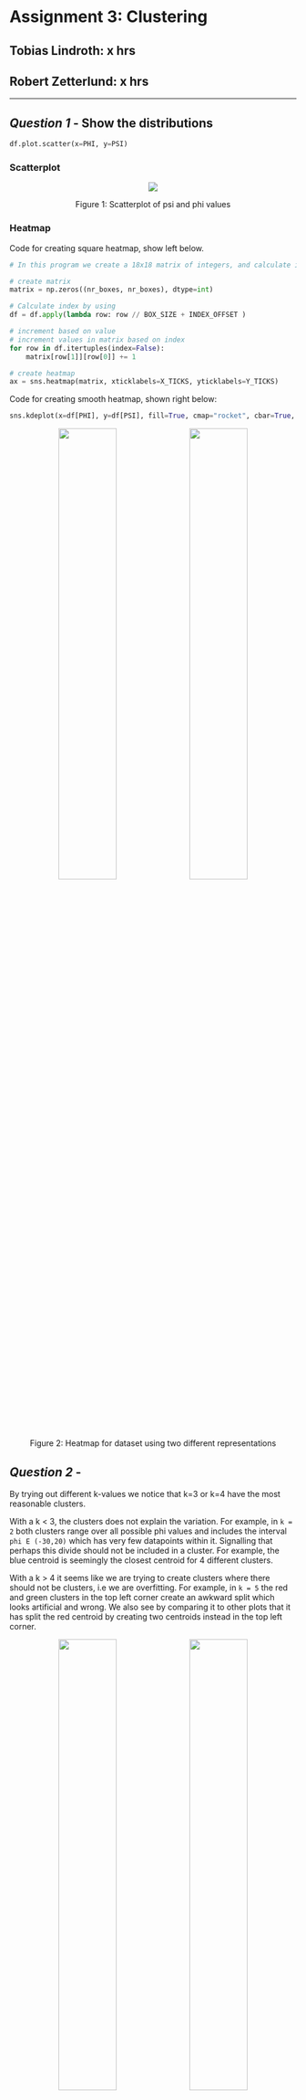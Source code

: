 # Assignment 3: Clustering

## Tobias Lindroth: x hrs

## Robert Zetterlund: x hrs

---

## _Question 1_ - Show the distributions

```python
df.plot.scatter(x=PHI, y=PSI)
```

### Scatterplot

<p align="center">
    <img src="fig/scatterplot.png">
    <p align="center">Figure 1: Scatterplot of psi and phi values <p>
<p>

### Heatmap

Code for creating square heatmap, show left below.

```python
# In this program we create a 18x18 matrix of integers, and calculate index by floor division

# create matrix
matrix = np.zeros((nr_boxes, nr_boxes), dtype=int)

# Calculate index by using
df = df.apply(lambda row: row // BOX_SIZE + INDEX_OFFSET )

# increment based on value
# increment values in matrix based on index
for row in df.itertuples(index=False):
    matrix[row[1]][row[0]] += 1

# create heatmap
ax = sns.heatmap(matrix, xticklabels=X_TICKS, yticklabels=Y_TICKS)
```

Code for creating smooth heatmap, shown right below:

```python
sns.kdeplot(x=df[PHI], y=df[PSI], fill=True, cmap="rocket", cbar=True, thresh=0, levels=50)
```

<p align="center">
    <img src="fig/heatmap.png" width=45%>
    <img src="fig/heatmap_cool.png" width=45%>
    <p align="center">Figure 2: Heatmap for dataset using two different representations<p>
<p>

## _Question 2_ -

<!--
Use the K-means clustering method to cluster the phi and psi angle combinations in the data file.
a. Experiment with different values of K. Suggest an appropriate value of K for this task and motivate this choice.
-->

By trying out different k-values we notice that k=3 or k=4 have the most reasonable clusters. 

With a k < 3, the clusters does not explain the variation. For example, in `k = 2` both clusters range over all possible phi values and includes the interval `phi E (-30,20)` which has very few datapoints within it. Signalling that perhaps this divide should not be included in a cluster. For example, the blue centroid is seemingly the closest centroid for 4 different clusters.

With a k > 4 it seems like we are trying to create clusters where there should not be clusters, i.e we are overfitting.
For example, in `k = 5` the red and green clusters in the top left corner create an awkward split which looks artificial and wrong. We also see by comparing it to other plots that it has split the red centroid by creating two centroids instead in the top left corner.

<p align="center">
<img src="fig/kmeans-2.png" width=45%>
    <img src="fig/kmeans-3.png" width=45%>
    <img src="fig/kmeans-4.png" width=45%>
    <img src="fig/kmeans-5.png" width=45%>   
    <p align="center">Figure 3: The clusters created using k-means for different k. <p>
<p>

To decide whether k=3 or k=4 should be used we use an elbow curve as it can give an indication to what k-value fits the data best, that is, how many clusters we should use. In the figure below we can clearly see an elbow at k=3, hence the elbow curves indicates that 3 clusters is the best fit.

### Elbow curve

<p align="center">
    <img src="fig/elbow_curve.png">
    <p align="center">Figure 4: The elbow curve <p>
<p>

The calculation of the elbow curve was done by:

For each k (k=2 to k=10), taking the sum of the squared distances of samples to the nearest cluster centre. See the code snippet below.

```python
distorsions = []
for k in range(2, 10):
    kmeans = KMeans(n_clusters=k)
    kmeans.fit(X)
    distorsions.append(kmeans.inertia_)

#inertia is the sum of squared distances of samples to    their closest cluster center.
```

Since both our own experiment with different k-values and the elbow curved indicate k=3 to be a good value, we deem 3 to be the most suitable k-value for this task.

### Validation

<!-- b. Validate the clusters that are found with the chosen value of K. -->

We validate the clusters by checking if the clusters still are stable even if we remove a proportion of the points.

We remove a random 25% of the points and examine if the labeling remains similar. We choose 25% as we believe that is enough to have an affect on the clusters, but not change the dataset dramatically.

<p align="center" >
    <img src="fig/kmeans-3.png" width=45%>
    <img src="fig/kmeans-3-removal.png">
    <p align="center">Figure 5: The original clusters compared to the clusters created when removing a random 25% of the points. <p>
<p>

In the figures above we see that the shapes of the clusters almost do not change at all. There are minor changes but it is still the same clusters. This indicates that the clusters are stable. 

We also notice that the colors of the clusters change in different runs. This does however not mean that the clusters are unstable since the initial centroids are different each time. Suppose that points nearest to “centre 1” are shown in blue, those nearest “centre 2” are shown in green and those nearest “centre 3” are shown in red. Which of the clusters we have found happens to be blue might change from one run to the next since the centres start off in different places and end up in different places, “centre 1” from one run might end up near to where “centre 2” ended up in another run. 

So, we always find roughly the same clusters when performing k-means on different subsets of the dataset and hence we deem these clusters to be stable.s

<!--  Unsure whether color change indicates anything Den verkar göra det-->

### Do the clusters found seem reasonable?

<!--
c. Do the clusters found in part (a) seem reasonable?
-->

By looking at the figure below we notice that there are some aspects of the clustering that does not seem very reasonable. For example, the bottom left points, see label 1 in figure below, should probably not be in the blue set, but rather in the red. This is because psi=-180  is the same as psi=180 and hence the points in the bottom left should actually be in the red cluster as they are more connected to that cluster. 

Furthermore, it seems unreasonable for the green cluster to be so scattered, see label 2 in figure below. It would probably be more reasonable if it was divided into two clusters. The points at the top and bottom in one cluster, and the points in the middle as another. 

One could also argue that the points in the absolute bottom right corner, see label 3 in figure below (and possible some in the top right corner) should belong to the red set, as phi=-180 is the same as phi=180 (and again psi=-180  is the same as psi=180).

<p align="center">
    <img src="fig/kmeans-3-resonable.png">
    <p align="center">Figure 3: The clusters created using k-means for different k.  <p>
<p>

### Can you change the data to get better results?

<!--d. Can you change the data to get better results (or the same results in a simpler
way)? (Hint: since both phi and psi are periodic attributes, you can think of shifting/translating them by some value and then use the modulo operation.)
-->

By looking at the plots above, we notice two "divides", one at approximately `phi=0` and `psi=-110`. Below is a plot with added lines.

<p align="center">
    <img src="fig/kmeans-3-lines.png">
    <p align="center">Figure: <p>
<p>

We reason that due to the periodic attributes we can show negative values as positive values by adding `360`, essentially shifting them. This would in practice revolve in the following result

|         |     | value  | shift? | new value |
| :-----: | :-: | :----: | :----: | :-------: |
| **phi** |     |  > 0   |   no   |    phi    |
| **phi** |     |  < 0   |  yes   |  phi+360  |
| **psi** |     | > -110 |   no   |    psi    |
| **psi** |     | < -110 |  yes   |  psi+360  |

```python
# shift phi by 180, new range is 0 >-> 360
# shift psi by 70, new range is -110 >-> 250
df[PHI] = df[PHI].apply(lambda phi: phi + 360 if phi < 0 else phi)
df[PSI] = df[PSI].apply(lambda psi: psi + 360 if psi < -110 else psi)
```
What happens to the elbow curve, should we select new value for k? Lets see by comparing the two elbows curve, the elbow curve to the right is the one with shifted values.

<p align="center">
<img src="fig/elbow_curve.png" width=45%>
    <img src="fig/elbow_curve_shifted.png" width=45%>
<p>

We see that we improve the cumulative sum of the neighbors (the y axis) but that the optimal value for k remains, `k = 3`.

We plot the datapoints again using kmeans with shifted axises and get a visually more reasonable clusters that does not bridge any divides.

<p align="center">
    <img src="fig/kmeans-3-shift.png">
    <p align="center">Figure: <p>
<p>


## _Question 3_

<!--
3. Use the DBSCAN method to cluster the phi and psi angle combinations in the data
file.
a. Motivate:
-->

## a - Motivate - robert

We will try to motivate our choice of the minimum number of samples and selecting the maximum distance by looking at heatmaps that we have generated. We will also look at a variant of the elbow-method to find an epsilon.

By looking at the heatmaps below we try to reason:

<p align="center">
    <img src="fig/heatmap.png" width=45%>
    <img src="fig/heatmap_cool.png" width=45%>
    <p align="center">Figure X: Heatmap for dataset using two different representations<p>
<p>

### i - the choice of the minimum number of samples in the neighbourhood for a point to be considered as a core point

Criteria when we chose the number:

* Testing values
* Do not form clusters of noise,

By extensive googling, we gather that:

* The value should be picked by someone with domain knowledge


We did not really have anything to go on when it came to this, we decided to test different values and ended up choosing 42. 


### ii - the choice of the maximum distance between two samples belonging to the same neighbourhood (“eps” or “epsilon”).


The following line of code uses the algorithm explained in this [paper](https://iopscience.iop.org/article/10.1088/1755-1315/31/1/012012/pdf), via this [medium article](https://towardsdatascience.com/machine-learning-clustering-dbscan-determine-the-optimal-value-for-epsilon-eps-python-example-3100091cfbc), but **we changed** so that it takes the largest distance within in all k neighbours. If it takes the nearest it will get identical results for all `k>0`.

We found that this methodology worked well, and intuitively we motivate the adjustment in by the following statements:

* We want to have core points within clusters, given a sufficiently dense cluster and value of `k` it does not really matter if the value of epsilon increases.

* When the largest distance to the "k":th neighbor changest the most, it is possible that we encounter noise. So by picking the value of largest distance, we have made a distinction between noise and clusters that is reasonable.

* In contrary to the article (from medium) in which we found the algorithm, it performs differently based on the value of kmeans.

Here is how it is implemented:

```python
# init nearest neighbors with our dataset
neigh = NearestNeighbors(n_neighbors=n_neighbors)
nbrs = neigh.fit(X)

# get distances
(distances, _) = nbrs.kneighbors(X)

# Sort each node's distances to its closest n_neighbors neighbors
distances = np.sort(distances, axis=0)

# For each node, pick out the distance to the neighbor (out of closest n_neighbors) that is furthest away.
distances = distances[:, -1]

# find index of largest difference (make a distinction of 28500,
# since the plot looks exponental and we're only interested in "elbow" area.)
index = np.diff(distances[0:28500]).argmax()
```

Using `n_neighbors=42`, we get an epsilon of `17`, which we will use for the remainder of the analysis.

It is possible to argue our tweak to the algorithm, as ... lowest is relevant, core points can grow very large in numbers, ... 

## b - robert

<!--b. Highlight the clusters found using DBSCAN and any outliers in a scatter plot. How many outliers are found? Plot a bar chart to show which amino acid residue types are most frequently outliers.-->

### scatterplot dbscan

<p align="center">
    <img src="fig/dbscan-19-42.png"> 
    <p align="center">DBSCAN 19 42<p>
<p>

### barplot

<p align="center">
    <img src="fig/barplot.png"> 
    <p align="center">Barplot<p>
<p>

## c - Compare DBSCAN and K-means

When looking at the clusters found by K-means and those found using DBSCAN we find some similarities, but mostly differences.

The clusters are similar in the way that both methods found 3 clusters (This is however largely affected by our choice of parameters).

But even though they have the same amount of clusters, the clusters are very different. K-means splitted the points to the right into two clusters and kept the ones at the left as a single cluster while DBSCAN did the opposite. The clusters created by DBSCAN seems more reasonable those created by K-means. This is because when looking at the clusters, it is more clear that the points to the left should be divided into two clusters than that those to the right should be.

Furthermore we can see that the clusters created by DBSCAN are more compact clusters as it leaves outliers out of clusters. K-means at the other hand puts every node into clusters even though they sometimes clearly should not be in a cluster.


<!-- Det läser lite otydligt, menar du totalt fyra kluster? --->
An interesting note is that if we had done the clustering by hand, we would probably have chosen a mixture between K-means and DBSCAN. That is, we would have divided both the points to the rigth and the ones to left into two clusters.

<p align="center">
    <img src="fig/kmeans-3-shift.png" width=45%>
    <img src="fig/dbscan-19-42.png" width=45%>   
    <p align="center">Figure: The clusters created by k-means to the left and the clusters created by dbscan to the right.<p>
<p>

## d - Robust to small changes?

<!-- d. Discuss whether the clusters found using DBSCAN are robust to small changes
in the minimum number of samples in the neighbourhood for a point to be considered as a core point, and/or the choice of the maximum distance between two samples belonging to the same neighbourhood (“eps” or “epsilon”). -->

By looking at what happens when epsilon or minPts is changed by a small value, one notices that dbscan can be very sensitive to these parameters.

When changing one parameter at a time, we see that the clusters we have found are very sensitive to an increase in the maximum distance between two samples belonging to the same neighbourhood a little. The top left cluster is engulfed into the large cluster. This is because epsilon now is large enough for a "bridge" to be created by the top left cluster and the large cluster.

<p align="center">
    <img src="fig/dbscan-17-42.png" width=45%>
    <img src="fig/dbscan-21-42.png" width=45%>  
    <img src="fig/dbscan-19-40.png" width=45%>  
    <img src="fig/dbscan-19-44.png" width=45%>   
    <p align="center">Figure: Top left (eps=17, minPts=42). Top Right (eps=21, minPts=42). Bottom left (eps=19, minPts=42). Bottom right (eps=19, minPts=44)<p>
<p>

When changing both parameters at the same time, we see the same thing. The top left cluster is engulfed into the large cluster when epsilon is increased.

The clusters are of course also effected by changes in minPts, but in our case it was an increase in epsilon that created a large difference. In another case it might be a change in minPts that changes the clusters fundamentally.

<p align="center">
    <img src="fig/dbscan-17-40.png" width=45%>
    <img src="fig/dbscan-17-44.png" width=45%>  
    <img src="fig/dbscan-21-40.png" width=45%>  
    <img src="fig/dbscan-21-44.png" width=45%>   
    <p align="center">Figure: Top left (eps=17, minPts=40). Top Right (eps=17, minPts=44). Bottom left (eps=21, minPts=40). Bottom right (eps=21, minPts=44) <p>
<p>

The fact that DBSCAN is so sensitive to the minimum number of samples in the neighbourhood for a point to be considered as a core point, and/or the choice of the maximum distance between two samples belonging to the same neighbourhood, shows how important it is to choose these parameters carefully. A small increase or decrease can change the clusters fundamentally.

## _Question 4_

<!--
4. The data file can be stratified by amino acid residue type. Investigate how the clusters found for amino acid residues of type PRO differ from the general clusters. Similarly, investigate how the clusters found for amino acid residues of type GLY differ from the general clusters. Remember that parameters might have to be adjusted from those used in previous questions.
-->

### PRO

First we look at a scatterplot highlighting the amino acids with the PRO residue name.

<p align="center">
    <img src="fig/q4/highlight-PRO.png" width="70%">
    <p align="center">Figure: <p>
<p>

We notice that amino acids with residue name PRO are can be classified into one or two clusters, since they are primarily in the phi range of 250 to 350, also they range somewhat consistently across phi -100 to 200. They are not evenly distributed through the entire dataset which lead us to believe that amino acids with residue name PRO are similar in characteristic and can be labeled with _somewhat_ precision.

Now for a more analytical analysis, we find suitable k using elbow curve and find that PRO has a `k = 3`.

<p align="center">
    <img src="fig/q4/elbow-PRO.png" width="45%"> 
    <img src="fig/q4/kmeans-PRO.png" width="45%"> 
<p>
<!-- align="center">Elbow curve for residue type PRO, we find the largest inertia on k = 3, altough 6 is a value of interest -->

Comparatively little noise is noted when looking at the PRO dataset, verified by our DBSCAN below. We find that by using DBSCAN with reasonable chosen values of `epsilon` and `min_samples` provides one or two clusters. 

<p align="center">
    <img src="fig/q4/dbscan-PRO-1.png" width="45%">    
    <img src="fig/q4/dbscan-PRO.png" width="45%">
<p>


### GLY

First we look at a scatterplot highlighting the amino acids with the GLY residue name.

<p align="center">
    <img src="fig/q4/highlight-GLY.png" width="70%">
    <p align="center">Figure: <p>
<p>



In order to compare the clusters, we find suitable k using elbow curve and find that GLY has a `k = 4`.

<p align="center">
    <img src="fig/q4/elbow-GLY.png" width="45%"> 
    <img src="fig/q4/kmeans-GLY.png" width="45%"> 
<p>

We find that by using DBSCAN with reasonable chosen values of `epsilon` and `min_samples` provides three or four clusters. 

<p align="center">
    <img src="fig/q4/dbscan-GLY.png" width="45%">  
    <img src="fig/q4/dbscan-GLY-4.png" width="45%">  
<p>

In this case, we would argue that dbscan more accurately finds 3 clusters than kmeans did. The GLY dataset is very similar to the entire dataset as visualised in the figure below.
